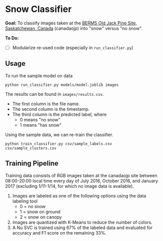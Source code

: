 # Snow Classifier

**Goal:** To classify images taken at the [BERMS Old Jack Pine Site, Saskatchewan, Canada](https://phenocam.sr.unh.edu/webcam/sites/canadaojp/) (canadaojp) into "snow" versus "no snow".

**To Do:**

- [ ] Modularize re-used code (especially in `run_classifier.py`)

## Usage

To run the sample model on data

```
python run_classifier.py models/model.joblib images
```

The results can be found in `images/results.csv`.

- The first column is the file name.
- The second column is the timestamp.
- The third column is the predicted label, where
  - 0 means "no snow"
  - 1 means "has snow"

Using the sample data, we can re-train the classifier.

```
python train_classifier.py csv/sample_labels.csv csv/sample_clusters.csv
```

## Training Pipeline

Training data consists of RGB images taken at the canadaojp site between 08:00-20:00 local time every day of July 2016, October 2016, and January 2017 (excluding 1/11-1/14, for which no image data is available).

1. Images are labeled as one of the following options using the data labeling tool
   - 0 = no snow
   - 1 = snow on ground
   - 2 = snow on canopy
2. Images are quantized with K-Means to reduce the number of colors.
3. A Nu SVC is trained using 67% of the labeled data and evaluated for accuracy and F1 score on the remaining 33%.
